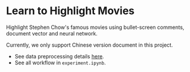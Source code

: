 # Learn to Highlight Movies
Highlight Stephen Chow's famous movies using bullet-screen comments, document vector and neural network.

Currently, we only support Chinese version document in this project.

- See data preprocessing details [here](https://github.com/YuChunLOL/learn-to-highlight-movies/tree/master/preprocess-script#資料前處理).
- See all workflow in `experiment.ipynb`.
